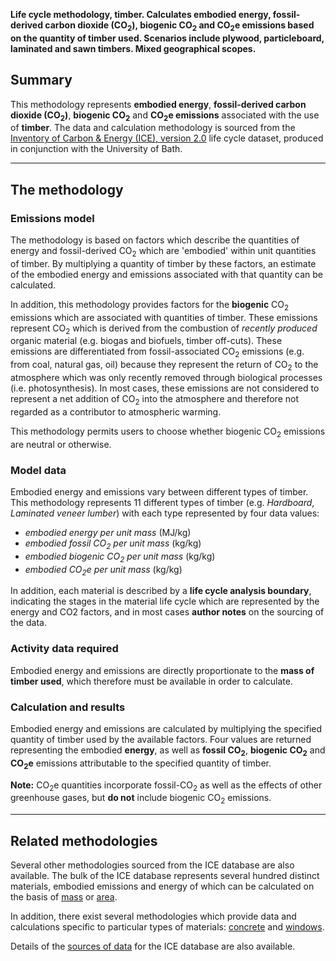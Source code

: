 **Life cycle methodology, timber. Calculates embodied energy,
fossil-derived carbon dioxide (CO<sub>2</sub>), biogenic CO<sub>2</sub> and CO<sub>2</sub>e
emissions based on the quantity of timber used. Scenarios include
plywood, particleboard, laminated and sawn timbers. Mixed geographical
scopes.**

## Summary

This methodology represents **embodied energy**, **fossil-derived carbon
dioxide (CO<sub>2</sub>)**, **biogenic CO<sub>2</sub>** and **CO<sub>2</sub>e emissions**
associated with the use of **timber**. The data and calculation
methodology is sourced from the [Inventory of Carbon & Energy (ICE),
version 2.0](http://people.bath.ac.uk/cj219/) life cycle dataset,
produced in conjunction with the University of Bath.

-----

## The methodology

### Emissions model

The methodology is based on factors which describe the quantities of
energy and fossil-derived CO<sub>2</sub> which are 'embodied' within unit
quantities of timber. By multiplying a quantity of timber by these
factors, an estimate of the embodied energy and emissions associated
with that quantity can be calculated.

In addition, this methodology provides factors for the **biogenic**
CO<sub>2</sub> emissions which are associated with quantities of timber. These
emissions represent CO<sub>2</sub> which is derived from the combustion of
*recently produced* organic material (e.g. biogas and biofuels, timber
off-cuts). These emissions are differentiated from fossil-associated
CO<sub>2</sub> emissions (e.g. from coal, natural gas, oil) because they
represent the return of CO<sub>2</sub> to the atmosphere which was only
recently removed through biological processes (i.e. photosynthesis). In
most cases, these emissions are not considered to represent a net
addition of CO<sub>2</sub> into the atmosphere and therefore not regarded as a
contributor to atmospheric warming.

This methodology permits users to choose whether biogenic CO<sub>2</sub>
emissions are neutral or otherwise.

### Model data

Embodied energy and emissions vary between different types of timber.
This methodology represents 11 different types of timber (e.g.
*Hardboard*, *Laminated veneer lumber*) with each type represented by
four data values:

  - *embodied energy per unit mass* (MJ/kg)
  - *embodied fossil CO<sub>2</sub> per unit mass* (kg/kg)
  - *embodied biogenic CO<sub>2</sub> per unit mass* (kg/kg)
  - *embodied CO<sub>2</sub>e per unit mass* (kg/kg)

In addition, each material is described by a **life cycle analysis
boundary**, indicating the stages in the material life cycle which are
represented by the energy and CO2 factors, and in most cases **author
notes** on the sourcing of the data.

### Activity data required

Embodied energy and emissions are directly proportionate to the **mass
of timber used**, which therefore must be available in order to
calculate.

### Calculation and results

Embodied energy and emissions are calculated by multiplying the
specified quantity of timber used by the available factors. Four values
are returned representing the embodied **energy**, as well as **fossil
CO<sub>2</sub>**, **biogenic CO<sub>2</sub>** and **CO<sub>2</sub>e** emissions attributable
to the specified quantity of timber.

**Note:** CO<sub>2</sub>e quantities incorporate fossil-CO<sub>2</sub> as well as the
effects of other greenhouse gases, but **do not** include biogenic
CO<sub>2</sub> emissions.

-----

## Related methodologies

Several other methodologies sourced from the ICE database are also
available. The bulk of the ICE database represents several hundred
distinct materials, embodied emissions and energy of which can be
calculated on the basis of [mass](ICE_v2_by_mass) or
[area](ICE_v2_by_area).

In addition, there exist several methodologies which provide data and
calculations specific to particular types of materials:
[concrete](ICE_v2_concrete) and [windows](ICE_v2_windows).

Details of the [sources of data](ICE_v2_references) for the ICE database
are also available.
